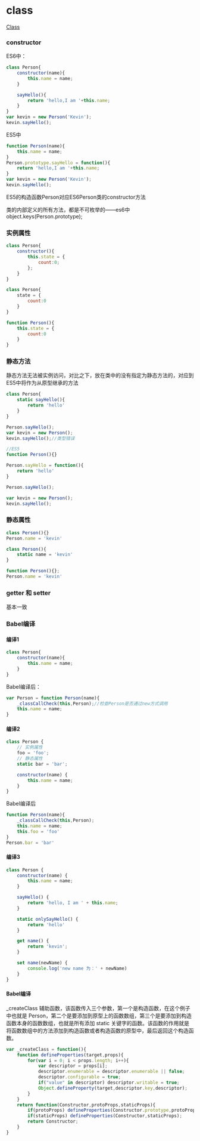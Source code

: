 # class

[Class](https://github.com/mqyqingfeng/Blog/issues/105)

### constructor

ES6中：

```javascript
class Person{
    constructor(name){
        this.name = name;
    }

    sayHello(){
        return 'hello,I am '+this.name;
    }
}
var kevin = new Person('Kevin');
kevin.sayHello();
```

ES5中

```javascript
function Person(name){
    this.name = name;
}
Person.prototype.sayHello = function(){
    return 'hello,I am '+this.name;
}
var kevin = new Person('Kevin');
kevin.sayHello();
```

ES5的构造函数Person对应ES6Person类的constructor方法

类的内部定义的所有方法，都是不可枚举的——es6中object.keys\(Person.prototype\);

### 实例属性

```javascript
class Person{
    constructor(){
        this.state = {
            count:0;
        };
    }
}

class Person{
    state = {
        count:0
    }
}

function Person(){
    this.state = {
        count:0
    }
}
```

### 静态方法

静态方法无法被实例访问，对比之下，放在类中的没有指定为静态方法的，对应到ES5中将作为从原型继承的方法

```javascript
class Person{
    static sayHello(){
        return 'hello'
    }
}

Person.sayHello();
var kevin = new Person();
kevin.sayHello();//类型错误
```

```javascript
//ES5
function Person(){}

Person.sayHello = function(){
    return 'hello'
}

Person.sayHello();

var kevin = new Person();
kevin.sayHello();
```

### 静态属性

```javascript
class Person(){}
Person.name = 'kevin'
```

```javascript
class Person(){
    static name = 'kevin'
}
```

```javascript
function Person(){};
Person.name = 'kevin'
```

### getter 和 setter

基本一致

### Babel编译

#### 编译1

```javascript
class Person{
    constructor(name){
        this.name = name;
    }
}
```

Babel编译后：

```javascript
var Person = function Person(name){
    _classCallCheck(this,Person);//检查Person是否通过new方式调用
    this.name = name;
}
```

#### 编译2

```javascript
class Person {
    // 实例属性
    foo = 'foo';
    // 静态属性
    static bar = 'bar';

    constructor(name) {
        this.name = name;
    }
}
```

Babel编译后

```javascript
function Person(name){
    _classCallCheck(this,Person);
    this.name = name;
    this.foo = 'foo'
}
Person.bar = 'bar'
```

#### 编译3

```javascript
class Person {
    constructor(name) {
        this.name = name;
    }

    sayHello() {
        return 'hello, I am ' + this.name;
    }

    static onlySayHello() {
        return 'hello'
    }

    get name() {
        return 'kevin';
    }

    set name(newName) {
        console.log('new name 为：' + newName)
    }
}
```

#### Babel编译

\_createClass 辅助函数，该函数传入三个参数，第一个是构造函数，在这个例子中也就是 Person，第二个是要添加到原型上的函数数组，第三个是要添加到构造函数本身的函数数组，也就是所有添加 static 关键字的函数。该函数的作用就是将函数数组中的方法添加到构造函数或者构造函数的原型中，最后返回这个构造函数。

```javascript
var _createClass = function(){
    function defineProperties(target,props){
        for(var i = 0; i < props.length; i++){
            var descriptor = props[i];
            descriptor.enumerable = descriptor.enumerable || false;
            descriptor.configurable = true;
            if("value" in descriptor) descriptor.writable = true;
            Object.defineProperty(target,descriptor.key,descriptor);
        }
    }
    return function(Constructor,protoProps,staticProps){
        if(protoProps) defineProperties(Constructor.prototype,protoProps);
        if(staticProps) defineProperties(Constructor,staticProps);
        return Constructor;
    }
}
```


